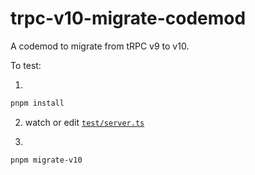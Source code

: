 # trpc-v10-migrate-codemod
A codemod to migrate from tRPC v9 to v10.

To test:

1.
```sh
pnpm install
```

2. watch or edit [`test/server.ts`](test/server.ts)

3.
```sh
pnpm migrate-v10
```
